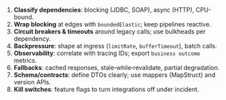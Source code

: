 1. **Classify dependencies**: blocking (JDBC, SOAP), async (HTTP), CPU-bound.
2. **Wrap blocking** at edges with `boundedElastic`; keep pipelines reactive.
3. **Circuit breakers & timeouts** around legacy calls; use bulkheads per dependency.
4. **Backpressure**: shape at ingress (`limitRate`, `bufferTimeout`), batch calls.
5. **Observability**: correlate with tracing IDs; export `business outcome` metrics.
6. **Fallbacks**: cached responses, stale‑while‑revalidate, partial degradation.
7. **Schema/contracts**: define DTOs clearly; use mappers (MapStruct) and version APIs.
8. **Kill switches**: feature flags to turn integrations off under incident.

